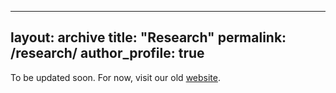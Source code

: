 
---
layout: archive
title: "Research"
permalink: /research/
author_profile: true
---

To be updated soon. For now, visit our old [website](http://www.biomed.drexel.edu/labs/liang/research.htm). 


